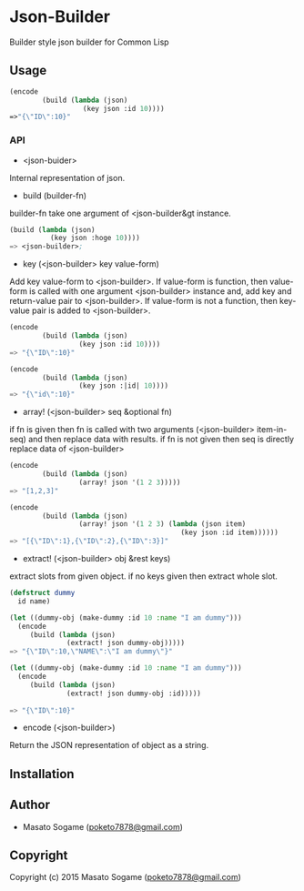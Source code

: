 # Json-Builder

Builder style json builder for Common Lisp

## Usage

```lisp
(encode
        (build (lambda (json)
                  (key json :id 10))))
=>"{\"ID\":10}"
```

### API

- &lt;json-buider&gt;

Internal representation of json.

- build (builder-fn)

builder-fn take one argument of &lt;json-builder&gt instance.
```lisp
(build (lambda (json)
          (key json :hoge 10))))
=> <json-builder>;
```

- key (&lt;json-builder&gt; key value-form)

Add key value-form to &lt;json-builder&gt;.
If value-form is function, then value-form is called with one argument &lt;json-builder&gt; instance and,
add key and return-value pair to &lt;json-builder&gt;.
If value-form is not a function, then key-value pair is added to &lt;json-builder&gt;.

```lisp
(encode
        (build (lambda (json)
                 (key json :id 10))))
=> "{\"ID\":10}"

(encode
        (build (lambda (json)
                 (key json :|id| 10))))
=> "{\"id\":10}"
```

- array! (&lt;json-builder&gt; seq &optional fn)

if fn is given then fn is called with two arguments (&lt;json-builder&gt; item-in-seq) and then replace data with results.
if fn is not given then seq is directly replace data of &lt;json-builder&gt;

```lisp
(encode
        (build (lambda (json)
                 (array! json '(1 2 3)))))
=> "[1,2,3]"

(encode
        (build (lambda (json)
                 (array! json '(1 2 3) (lambda (json item)
                                          (key json :id item))))))
=> "[{\"ID\":1},{\"ID\":2},{\"ID\":3}]"
```

- extract! (&lt;json-builder&gt; obj &rest keys)

extract slots from given object. if no keys given then extract whole slot.

```lisp
(defstruct dummy
  id name)

(let ((dummy-obj (make-dummy :id 10 :name "I am dummy")))
  (encode
     (build (lambda (json)
              (extract! json dummy-obj)))))
=> "{\"ID\":10,\"NAME\":\"I am dummy\"}"

(let ((dummy-obj (make-dummy :id 10 :name "I am dummy")))
  (encode
     (build (lambda (json)
              (extract! json dummy-obj :id)))))
              
=> "{\"ID\":10}"
```

- encode (&lt;json-builder&gt;)

Return the JSON representation of object as a string.

## Installation

## Author

* Masato Sogame (poketo7878@gmail.com)

## Copyright

Copyright (c) 2015 Masato Sogame (poketo7878@gmail.com)

